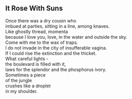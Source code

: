 It Rose With Suns
-----------------
Once there was a dry cousin who  
imbued at parties, sitting in a line, among knaves.  
Like ghostly thread, momenta  
because I love you, love, in the water and outside the sky.  
Come with me to the wax of traps.  
I do not invade in the city of insufferable vagina.  
If I could rise the extinction and the thicket.  
What careful lights -  
the boulevard is filled with it,  
laws for the splendor and the phosphorus ivory.  
Sometimes a piece  
of the jungle  
crushes like a droplet  
in my shoulder.  
